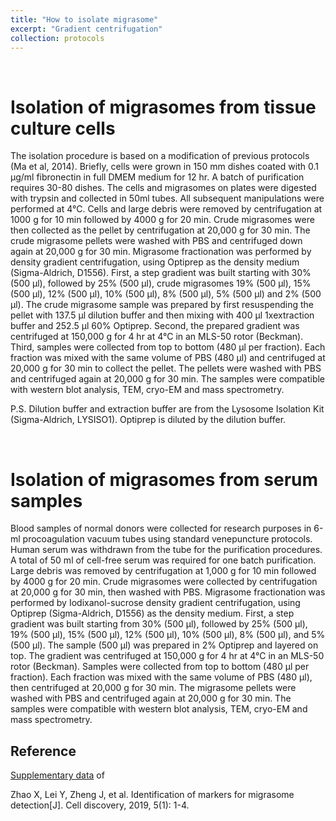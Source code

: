 ```yaml
---
title: "How to isolate migrasome"
excerpt: "Gradient centrifugation"
collection: protocols
---
```


<br>

# Isolation of migrasomes from tissue culture cells

The isolation procedure is based on a modification of previous protocols (Ma et al, 2014). Briefly, cells were grown in 150 mm dishes coated with 0.1 μg/ml fibronectin in full DMEM medium for 12 hr. A batch of purification requires 30-80 dishes. The cells and migrasomes on plates were digested with trypsin and collected in 50ml tubes. All subsequent manipulations were performed at 4°C. Cells and large debris were removed by centrifugation at 1000 g for 10 min followed by 4000 g for 20 min. Crude migrasomes were then collected as the pellet by centrifugation at 20,000 g for 30 min. The crude migrasome pellets were washed with PBS and centrifuged down again at 20,000 g for 30 min. Migrasome fractionation was performed by density gradient centrifugation, using Optiprep as the density medium (Sigma-Aldrich, D1556). First, a step gradient was built starting with 30% (500 μl), followed by 25% (500 μl), crude migrasomes 19% (500 μl), 15% (500 μl), 12% (500 μl), 10% (500 μl), 8% (500 μl), 5% (500 μl) and 2% (500 μl). The crude migrasome sample was prepared by first resuspending the pellet with 137.5 μl dilution buffer and then mixing with 400 μl 1ⅹextraction buffer and 252.5 μl 60% Optiprep. Second, the prepared gradient was centrifuged at 150,000 g for 4 hr at 4°C in an MLS-50 rotor (Beckman). Third, samples were collected from top to bottom (480 μl per fraction). Each fraction was mixed with the same volume of PBS (480 μl) and centrifuged at 20,000 g for 30 min to collect the pellet. The pellets were washed with PBS and centrifuged again at 20,000 g for 30 min. The samples were compatible with western blot analysis, TEM, cryo-EM and mass spectrometry.

P.S. Dilution buffer and extraction buffer are from the Lysosome Isolation Kit (Sigma-Aldrich, LYSISO1). Optiprep is diluted by the dilution buffer.

<br>

# Isolation of migrasomes from serum samples

Blood samples of normal donors were collected for research purposes in 6-ml procoagulation vacuum tubes using standard venepuncture protocols. Human serum was withdrawn from the tube for the purification procedures. A total of 50 ml of cell-free serum was required for one batch purification. Large debris was removed by centrifugation at 1,000 g for 10 min followed by 4000 g for 20 min. Crude migrasomes were collected by centrifugation at 20,000 g for 30 min, then washed with PBS. Migrasome fractionation was performed by Iodixanol-sucrose density gradient centrifugation, using Optiprep (Sigma-Aldrich, D1556) as the density medium. First, a step gradient was built starting from 30% (500 μl), followed by 25% (500 μl), 19% (500 μl), 15% (500 μl), 12% (500 μl), 10% (500 μl), 8% (500 μl), and 5% (500 μl). The sample (500 μl) was prepared in 2% Optiprep and layered on top. The gradient was centrifuged at 150,000 g for 4 hr at 4°C in an MLS-50 rotor (Beckman). Samples were collected from top to bottom (480 μl per fraction). Each fraction was mixed with the same volume of PBS (480 μl), then centrifuged at 20,000 g for 30 min. The migrasome pellets were washed with PBS and centrifuged again at 20,000 g for 30 min. The samples were compatible with western blot analysis, TEM, cryo-EM and mass spectrometry.

## Reference

[Supplementary data](https://github.com/LiYuLab/figures-for-liyu-lab-page/raw/master/protocols/41421_2019_93_MOESM1_ESM.pdf) of

Zhao X, Lei Y, Zheng J, et al. Identification of markers for migrasome detection[J]. Cell discovery, 2019, 5(1): 1-4.